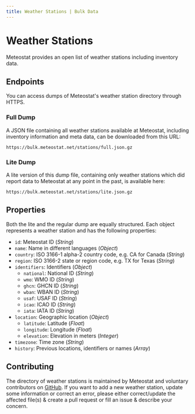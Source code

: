 ```yaml
---
title: Weather Stations | Bulk Data
---
```


# Weather Stations

Meteostat provides an open list of weather stations including inventory data.

## Endpoints

You can access dumps of Meteostat's weather station directory through HTTPS.

### Full Dump

A JSON file containing all weather stations available at Meteostat, including inventory information and meta data, can be downloaded from this URL:

```
https://bulk.meteostat.net/stations/full.json.gz
```

### Lite Dump

A lite version of this dump file, containing only weather stations which did report data to Meteostat at any point in the past, is available here:

```
https://bulk.meteostat.net/stations/lite.json.gz
```

## Properties

Both the lite and the regular dump are equally structured. Each object represents a weather station and has the following properties:

* `id`: Meteostat ID (_String_)
* `name`: Name in different languages (_Object_)
* `country`: ISO 3166-1 alpha-2 country code, e.g. CA for Canada (_String_)
* `region`: ISO 3166-2 state or region code, e.g. TX for Texas (_String_)
* `identifiers`: Identifiers (_Object_)
    * `national`: National ID (_String_)
    * `wmo`: WMO ID (_String_)
    * `ghcn`: GHCN ID (_String_)
    * `wban`: WBAN ID (_String_)
    * `usaf`: USAF ID (_String_)
    * `icao`: ICAO ID (_String_)
    * `iata`: IATA ID (_String_)
* `location`: Geographic location (_Object_)
    * `latitude`: Latitude (_Float_)
    * `longitude`: Longitude (_Float_)
    * `elevation`: Elevation in meters (_Integer_)
* `timezone`: Time zone (_String_)
* `history`: Previous locations, identifiers or names (_Array_)

## Contributing

The directory of weather stations is maintained by Meteostat and voluntary contributors on [GitHub](https://github.com/meteostat/weather-stations). If you want to add a new weather station, update some information or correct an error, please either correct/update the affected file(s) & create a pull request or fill an issue & describe your concern.
